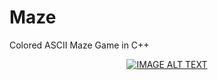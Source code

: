 # Maze
Colored ASCII Maze Game in C++
<div align="center">
  <a href="https://www.youtube.com/watch?v=2bAcb7ZJlB8"><img src="https://img.youtube.com/vi/YOUTUBE_VIDEO_ID_HERE/0.jpg" alt="IMAGE ALT TEXT"></a>
</div>
